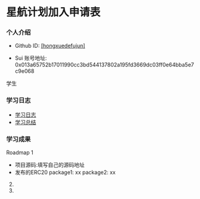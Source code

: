 # 星航计划加入申请表

### 个人介绍

* Github ID: [[hongxuedefujun]](https://github.com/birchwork)

  

  


* Sui 账号地址: 0x013a65752b17011990cc3bd544137802a195fd3669dc03ff0e64bba5e7c9e068

学生

### 学习日志

- [学习日志](journal.md)
- [学习总结](summary.md)

### 学习成果

Roadmap  1  
- 项目源码:填写自己的源码地址
- 发布的ERC20
package1: xx
package2: xx


2.


3. 

